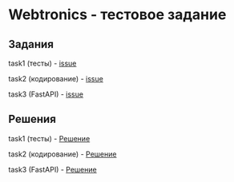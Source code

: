 # Webtronics - тестовое задание


## Задания
task1 (тесты) - [issue](https://github.com/vlad397/webtronics_test/issues/2)

task2 (кодирование) - [issue](https://github.com/vlad397/webtronics_test/issues/3)

task3 (FastAPI) - [issue](https://github.com/vlad397/webtronics_test/issues/1)


## Решения
task1 (тесты) - [Решение](https://github.com/vlad397/webtronics_test/tree/master/task1)

task2 (кодирование) - [Решение](https://github.com/vlad397/webtronics_test/tree/master/task2)

task3 (FastAPI) - [Решение](https://github.com/vlad397/webtronics_test/tree/master/task3)
